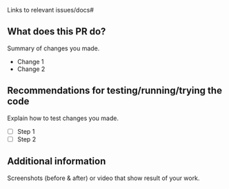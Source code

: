 Links to relevant issues/docs#

## What does this PR do?

Summary of changes you made.

* Change 1
* Change 2

## Recommendations for testing/running/trying the code

Explain how to test changes you made.

* [ ] Step 1
* [ ] Step 2

## Additional information
Screenshots (before & after) or video that show result of your work.